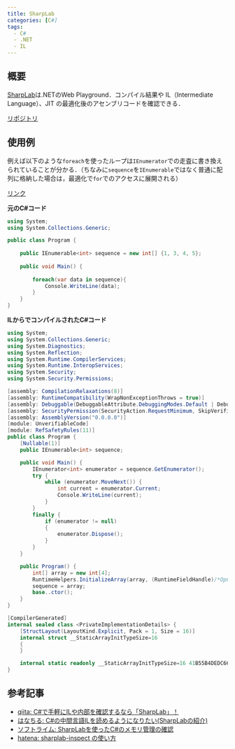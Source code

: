 ```yaml
---
title: SharpLab
categories: [C#]
tags:
  - C#
  - .NET
  - IL
---
```


## 概要

[SharpLab][SharpLab]は.NETのWeb Playground．コンパイル結果や IL（Intermediate Language）、JIT の最適化後のアセンブリコードを確認できる．

[リポジトリ](https://github.com/ashmind/SharpLab)


## 使用例

例えば以下のような`foreach`を使ったループは`IEnumerator`での走査に書き換えられていることが分かる．（ちなみに`sequence`を`IEnumerable`ではなく普通に配列に格納した場合は，最適化で`for`でのアクセスに展開される）

[リンク](https://sharplab.io/#v2:CYLg1APgAgDABFAjAbgLACgNQMwIEwKIDscA3hnJQrlACxwCyAhgJYB2AFAJRkVX/sALnADKARwCuTAE4BTDkLhsJAWx4BeAHxLVcAFQ6VaTOn4C2wwSxWy46uHmNmqigCrXZAZwUXDG7VY2+oZOznB8zkgAnBziUnIceFxcoZGIMe423tjJxgCQAL4YBUA=)

**元のC#コード**
```cs
using System;
using System.Collections.Generic;

public class Program {
    
    public IEnumerable<int> sequence = new int[] {1, 3, 4, 5};
    
    public void Main() {
        
        foreach(var data in sequence){
            Console.WriteLine(data);
        }
	}
}
```

**ILからでコンパイルされたC#コード**
```cs
using System;
using System.Collections.Generic;
using System.Diagnostics;
using System.Reflection;
using System.Runtime.CompilerServices;
using System.Runtime.InteropServices;
using System.Security;
using System.Security.Permissions;

[assembly: CompilationRelaxations(8)]
[assembly: RuntimeCompatibility(WrapNonExceptionThrows = true)]
[assembly: Debuggable(DebuggableAttribute.DebuggingModes.Default | DebuggableAttribute.DebuggingModes.IgnoreSymbolStoreSequencePoints | DebuggableAttribute.DebuggingModes.EnableEditAndContinue | DebuggableAttribute.DebuggingModes.DisableOptimizations)]
[assembly: SecurityPermission(SecurityAction.RequestMinimum, SkipVerification = true)]
[assembly: AssemblyVersion("0.0.0.0")]
[module: UnverifiableCode]
[module: RefSafetyRules(11)]
public class Program {
    [Nullable(1)]
    public IEnumerable<int> sequence;

    public void Main() {
        IEnumerator<int> enumerator = sequence.GetEnumerator();
        try {
            while (enumerator.MoveNext()) {
                int current = enumerator.Current;
                Console.WriteLine(current);
            }
        }
        finally {
            if (enumerator != null)
            {
                enumerator.Dispose();
            }
        }
    }

    public Program() {
        int[] array = new int[4];
        RuntimeHelpers.InitializeArray(array, (RuntimeFieldHandle)/*OpCode not supported: LdMemberToken*/);
        sequence = array;
        base..ctor();
    }
}

[CompilerGenerated]
internal sealed class <PrivateImplementationDetails> {
    [StructLayout(LayoutKind.Explicit, Pack = 1, Size = 16)]
    internal struct __StaticArrayInitTypeSize=16
    {
    }

    internal static readonly __StaticArrayInitTypeSize=16 41B55B4DEDC66ED3C584B40C7DCC5A513748CD552A48FD9D46DF0BFC87E57152/* Not supported: data(01 00 00 00 03 00 00 00 04 00 00 00 05 00 00 00) */;
}
```


## 参考記事

- [qiita: C#で手軽にILや内部を確認するなら「SharpLab」！](https://qiita.com/RyotaMurohoshi/items/a6a252915f11f7559efe)
- [はなちる: C#の中間言語ILを読めるようになりたい(SharpLabの紹介)](https://www.hanachiru-blog.com/entry/2021/07/27/152200)
- [ソフトライム: SharpLabを使ったC#のメモリ管理の確認](https://soft-rime.com/post-9359/)
- [hatena: sharplab-inspect の使い方](https://shikaku-sh.hatenablog.com/entry/c-sharp-how-to-use-sharplab-inspect)


<!-- リンク -->

[SharpLab]: https://sharplab.io/
